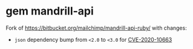 # gem mandrill-api
Fork of https://bitbucket.org/mailchimp/mandrill-api-ruby/ with changes:
* `json` dependency bump from `<2.0` to `<3.0` for [CVE-2020-10663](https://www.ruby-lang.org/en/news/2020/03/19/json-dos-cve-2020-10663/)
